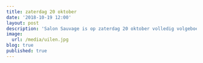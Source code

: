 ```yaml
---
title: zaterdag 20 oktober
date: '2018-10-19 12:00'
layout: post
description: 'Salon Sauvage is op zaterdag 20 oktober volledig volgeboekt vanaf 14:00.'
image:
  url: /media/uilen.jpg
blog: true
published: true
---
```


